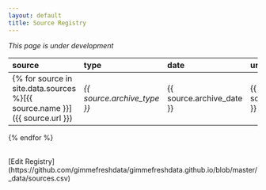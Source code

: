 ```yaml
---
layout: default
title: Source Registry
---
```

_This page is under development_

source | type | date | url  
 :--- | :--- | :--- | :--- 
 {% for source in site.data.sources %}[{{ source.name }}]({{ source.url }}) | _{{ source.archive_type }}_ | {{ source.archive_date }} | {{ source.archive_url }}
 {% endfor %}

<br/>
[Edit Registry](https://github.com/gimmefreshdata/gimmefreshdata.github.io/blob/master/_data/sources.csv)
